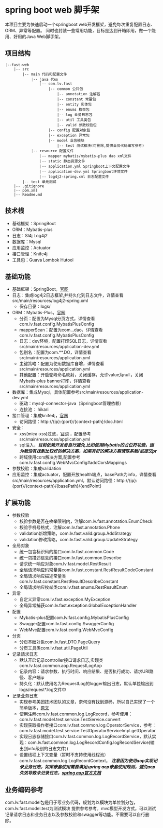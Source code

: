 # spring boot web 脚手架
本项目主要为快速启动一个springboot web开发框架，避免每次重复配置日志、ORM、异常等配置。
同时也封装一些常用功能，目标是达到开箱即用，做一个能用、好用的Java Web脚手架。
## 项目结构
```
|--fast-web  
    |-- src  
        |-- main 代码和配置文件  
            |-- java 代码  
                |-- com.lv.fast  
                    |-- common 公共包
                        |-- annotation 注解包  
                        |-- constant 常量包  
                        |-- entity 实体包  
                        |-- enums 枚举包
                        |-- log 业务日志包  
                        |-- util 工具类包  
                        |-- valid 参数校验包  
                    |-- config 配置对象包  
                    |-- exception 异常包  
                    |-- model 业务模块
                        |-- test 测试模块(可删除,提供业务代码编写参考)
            |-- resource 配置文件  
                |-- mapper mybatis/mybatis-plus dao xml文件  
                |-- static 静态资源文件  
                |-- application.yml Springboot上下文配置文件  
                |-- application-dev.yml Springboot环境文件  
                |-- log4j2-spring.xml 日志配置文件  
        |-- test 单元测试  
    |-- .gitignore  
    |-- pom.xml  
    |-- Readme.md
```
## 技术桟
- 基础框架：SpringBoot
- ORM：Mybatis-plus
- 日志：Sl4j Log4j2
- 数据库：Mysql
- 应用监控：Actuator
- 接口管理：Knife4j
- 工具包：Guava Lombok Hutool
## 基础功能
- 基础框架：SpringBoot，[官网](https://spring.io/projects/spring-boot)
- 日志：集成log4j2日志框架,并持久化到日志文件，详情查看src/main/resources/log4j2-spring.xml
  - 保存目录：logs/
- ORM：Mybatis-Plus，[官网](https://mp.baomidou.com/)
  - 分页：配置为Mysql分页方式，详情查看com.lv.fast.config.MybatisPlusConfig
  - mapperScan：配置为com.*.*.dao，详情查看com.lv.fast.config.MybatisPlusConfig
  - 日志：dev环境，配置打印SQL日志，详情查看src/main/resources/application-dev.yml
  - 包别名：配置为com.**.DO，详情查看src/main/resources/application.yml
  - 主键策略：配置为使用数据库自增，详情查看src/main/resources/application.yml
  - 其他配置：开启驼峰命名映射，关闭缓存，允许value为null，关闭Mybatis-plus banner打印，详情查看src/main/resources/application.yml
- 数据库：集成Mysql，具体配置参考src/main/resources/application-dev.yml
  - 驱动：mysql-connector-java（Springboot管理依赖）
  - 连接池： hikari
- 接口管理：集成knife4j，[官网](https://doc.xiaominfo.com/)
  - 访问路径：http://{ip}:{port}/{context-path}/doc.html
- 安全：
  - xss(mica-xss)过滤，[官网](https://gitee.com/596392912/mica/tree/master/mica-xss) ，配置参考src/main/resources/application.yml
  - sql注入，***目前依赖开发者自行避免,比如使用Mybatis的占位符功能，因为我没有找到比较好的解决方案，如果有好的解决方案请联系我/或提交pr***
  - 跨域使用cors解决方案,配置参考com.lv.fast.config.WebMvcConfig#addCorsMappings
- 参数校验：集成validation
- 应用监控：集成actuator，配置开放health端点，basePath为info，详情查看src/main/resources/application.yml，默认访问路径：http://{ip}:{port}/{context-path}/{basePath}/{endPoint}
## 扩展功能
  - 参数校验
    - 校验参数是否在枚举限制内，注解com.lv.fast.annotation.EnumCheck
    - 校验手机号格式，注解com.lv.fast.annotation.Phone
    - validation新增策略，com.lv.fast.valid.group.AddStrategy
    - validation修改策略，com.lv.fast.valid.group.UpdateStrategy
  - 全局对象
    - 统一包含标识码的接口com.lv.fast.common.Code
    - 统一包描述信息的接口com.lv.fast.common.Describe
    - 请求统一响应对象com.lv.fast.model.RestResult
    - 全局请求响应码常量类com.lv.fast.constant.RestResultCodeConstant
    - 全局请求响应描述常量类com.lv.fast.constant.RestResultDescribeConstant
    - 全局请求响应枚举类com.lv.fast.enums.RestResultEnum
  - 异常
    - 自定义异常com.lv.fast.exception.MyException
    - 全局异常捕获com.lv.fast.exception.GlobalExceptionHandler
  - 配置
    - Mybatis-plus配置com.lv.fast.config.MybatisPlusConfig
    - Swagger配置com.lv.fast.config.SwaggerConfig
    - WebMvc配置com.lv.fast.config.WebMvcConfig
  - 分页
    - 分页基础对象com.lv.fast.DTO.PageQuery
    - 分页工具类com.lv.fast.util.PageUtil
  - 记录请求日志
    - 默认开启记录controller接口请求日志,实现类com.lv.fast.common.aop.RequestLogAop
    - 记录内容：请求参数、执行时间、响应结果、是否执行成功、请求URI路径、客户端ip
    - 持久化：默认使用名为RequestLog的logger输出日志，默认单独输出到logs/request*.log文件中
  - 记录业务日志
    - 实现参考美团技术团队的文章，奈何没有找到源码，所以自己实现了一个简单版本，[原文](https://mp.weixin.qq.com/s/JC51S_bI02npm4CE5NEEow)
    - 使用注解com.lv.fast.common.log.LogRecord，参考使用：com.lv.fast.model.test.service.TestService.convert
    - 实现获取操作者接口com.lv.fast.common.log.OperatorService，参考：com.lv.fast.model.test.service.TestOperatorServiceImpl.getOperator
    - 实现日志存储接口com.lv.fast.common.log.LogRecordService，默认实现：com.lv.fast.common.log.LogRecordConfig.logRecordService(输出到info级别的日志文件))
    - 设置线程上下文变量（暂时不支持使用线程池）com.lv.fast.common.log.LogRecordContext，
      ***注意因为使用aop实现记录业务日志，如果嵌套使用需要满足spring aop嵌套使用规则，避免aop失效导致未记录日志，[spring aop官方文档](https://docs.spring.io/spring-framework/docs/current/reference/html/core.html#aop)***
## 业务编码参考
com.lv.fast.model包是用于写业务代码，规划为以模块为单位划分包，com.lv.fast.model.test为测试模块
提供参考参考，mvc模型开发方式，可以测试记录请求日志和业务日志以及参数校验和swagger等功能。不需要可以自行删除。